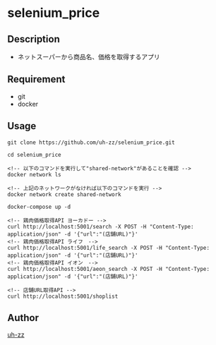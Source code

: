 selenium_price
====

## Description
- ネットスーパーから商品名、価格を取得するアプリ

## Requirement
- git
- docker

## Usage

```
git clone https://github.com/uh-zz/selenium_price.git

cd selenium_price

<!-- 以下のコマンドを実行して"shared-network"があることを確認 -->
docker network ls

<!-- 上記のネットワークがなければ以下のコマンドを実行 -->
docker network create shared-network

docker-compose up -d

<!-- 鶏肉価格取得API ヨーカドー -->
curl http://localhost:5001/search -X POST -H "Content-Type: application/json" -d '{"url":"(店舗URL)"}'
<!-- 鶏肉価格取得API ライフ　-->
curl http://localhost:5001/life_search -X POST -H "Content-Type: application/json" -d '{"url":"(店舗URL)"}'
<!-- 鶏肉価格取得API イオン　-->
curl http://localhost:5001/aeon_search -X POST -H "Content-Type: application/json" -d '{"url":"(店舗URL)"}'

<!-- 店舗URL取得API -->
curl http://localhost:5001/shoplist

```

## Author

[uh-zz](https://github.com/uh-zz)
